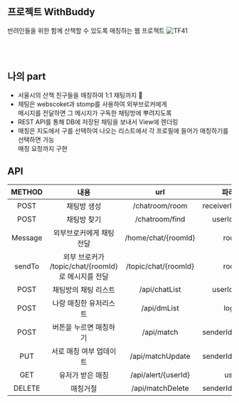 ## 프로젝트 WithBuddy 
 반려인들을 위한 함께 산책할 수 있도록 매칭하는 웹 프로젝트 
![TF41](https://github.com/devchyun96/Withbuddy_project/assets/74132326/731b9b50-9a7d-40c8-b012-a7cc9998b626)

<br/>
<br/>


## 나의 part
  + 서울시의 산책 친구들을 매칭하여 1:1 채팅까지 🐶 <br/>
  + 채팅은 webscoket과 stomp를 사용하여 외부브로커에게 <br/>메시지를 전달하면 그 메시지가 구독한 채팅방에 뿌려지도록 <br/>
  + REST API를 통해 DB에 저장된 채팅을 보내서 View에 렌더링 
  + 매칭은 지도에서 구를 선택하여 나오는 리스트에서 각 프로필에 들어가 매칭하기를 선택하면 가능 <br/> 매칭 요청까지 구현 <br/>
 

## API

|METHOD|내용|url|파라미터|
|:---:|:---:|:---:|:---:|
|POST|채팅방 생성|/chatroom/room|receiverId,senderId|
|POST|채팅방 찾기|/chatroom/find|userId,loginId|
|Message|외부브로커에게 채팅 전달|/home/chat/{roomId}|roomId|
|sendTo|외부 브로커가 /topic/chat/{roomId} 로 메시지를 전달|/topic/chat/{roomId}|roomId|
|POST|채팅방의 채팅 리스트|/api/chatList|userId,loginId|
|POST|나랑 매칭한 유저리스트|/api/dmList|loginId|
|POST|버튼을 누르면 매칭하기|/api/match|senderId,receiverId|
|PUT|서로 매칭 여부 업데이트|/api/matchUpdate|senderId,receiverId|
|GET|유저가 받은 매칭|/api/alert/{userId}|userId|
|DELETE|매칭거절|/api/matchDelete|senderId,receiverId|
